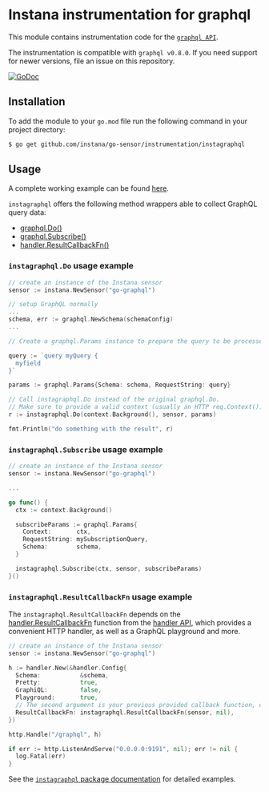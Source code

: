 Instana instrumentation for graphql
=============================================

This module contains instrumentation code for the [`graphql API`](https://pkg.go.dev/github.com/graphql-go/graphql).

The instrumentation is compatible with `graphql v0.8.0`. If you need support for newer versions, file an issue on this repository.

[![GoDoc](https://pkg.go.dev/badge/github.com/instana/go-sensor/instrumentation/instagraphql)][godoc]

Installation
------------

To add the module to your `go.mod` file run the following command in your project directory:

```bash
$ go get github.com/instana/go-sensor/instrumentation/instagraphql
```

Usage
-----

A complete working example can be found [here](example).

`instagraphql` offers the following method wrappers able to collect GraphQL query data:

  * [graphql.Do()][instagraphql.Do]
  * [graphql.Subscribe()][instagraphql.Subscribe]
  * [handler.ResultCallbackFn()][instagraphql.ResultCallbackFn]

### `instagraphql.Do` usage example

```go
// create an instance of the Instana sensor
sensor := instana.NewSensor("go-graphql")

// setup GraphQL normally
...
schema, err := graphql.NewSchema(schemaConfig)
...

// Create a graphql.Params instance to prepare the query to be processed

query := `query myQuery {
  myfield
}`

params := graphql.Params{Schema: schema, RequestString: query}

// Call instagraphql.Do instead of the original graphql.Do.
// Make sure to provide a valid context (usually an HTTP req.Context()) if any.
r := instagraphql.Do(context.Background(), sensor, params)

fmt.Println("do something with the result", r)
```

### `instagraphql.Subscribe` usage example

```go
// create an instance of the Instana sensor
sensor := instana.NewSensor("go-graphql")

...

go func() {
  ctx := context.Background()

  subscribeParams := graphql.Params{
    Context:       ctx,
    RequestString: mySubscriptionQuery,
    Schema:        schema,
  }

  instagraphql.Subscribe(ctx, sensor, subscribeParams)
}()
```

### `instagraphql.ResultCallbackFn` usage example

The `instagraphql.ResultCallbackFn` depends on the [handler.ResultCallbackFn](https://pkg.go.dev/github.com/graphql-go/handler#ResultCallbackFn) function from the [handler API](https://github.com/graphql-go/handler), which provides a convenient HTTP handler, as well as a GraphQL playground and more.


```go
// create an instance of the Instana sensor
sensor := instana.NewSensor("go-graphql")

h := handler.New(&handler.Config{
  Schema:           &schema,
  Pretty:           true,
  GraphiQL:         false,
  Playground:       true,
  // The second argument is your previous provided callback function, or nil if you had none.
  ResultCallbackFn: instagraphql.ResultCallbackFn(sensor, nil),
})

http.Handle("/graphql", h)

if err := http.ListenAndServe("0.0.0.0:9191", nil); err != nil {
  log.Fatal(err)
}
```

See the [`instagraphql` package documentation][godoc] for detailed examples.

[godoc]: https://pkg.go.dev/github.com/instana/go-sensor/instrumentation/instagraphql
[instagraphql.Do]: https://pkg.go.dev/github.com/instana/go-sensor/instrumentation/instagraphql#Do
[instagraphql.Subscribe]: https://pkg.go.dev/github.com/instana/go-sensor/instrumentation/instagraphql#Subscribe
[instagraphql.ResultCallbackFn]: https://pkg.go.dev/github.com/instana/go-sensor/instrumentation/instagraphql#ResultCallbackFn
